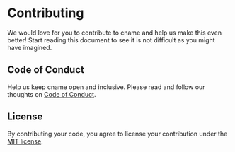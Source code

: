 # Contributing

We would love for you to contribute to cname and help us make this even better! Start reading this document to see it is not difficult as you might have imagined.


## Code of Conduct

Help us keep cname open and inclusive. Please read and follow our thoughts on [Code of Conduct](http://confcodeofconduct.com/).


## License

By contributing your code, you agree to license your contribution under the [MIT license](https://github.com/cjpatoilo/cname#license).
